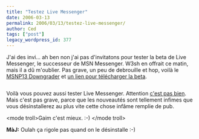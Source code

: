 ```yaml
---
title: "Testez Live Messenger"
date: 2006-03-13
permalink: 2006/03/13/testez-live-messenger/
author: Ced
tags: ["post"]
legacy_wordpress_id: 377
---
```


J'ai des invi... ah ben non j'ai pas d'invitatons pour tester la beta de Live Messenger, le successeur de MSN Messenger. W3sh en offrait ce matin, mais il a dû m'oublier. Pas grave, un peu de debrouille et hop, voilà le [MSNP13 Downgrader](http://downloads.mess.be/downloads/wlm8/MSNP13DowngraderSetup(www.mess.be).zip) et [un lien pour télécharger la beta](http://download.microsoft.com/download/d/5/7/d57fea0d-82b6-4c25-b61a-01ced22f79b5/Install_Messenger_Beta.exe).

<!-- excerpt -->

<img src="https://64k.be/wp-content/uploads/2006/web/windows-live-messenger-beta.jpg" alt="" />

Voilà vous pouvez aussi tester Live Messenger. Attention <a href="http://www.messenger-blog.com/index.php?paged=2" hreflang="en">c'est pas bien</a>. Mais c'est pas grave, parce que les nouveautés sont tellement infimes que vous désinstallerez au plus vite cette chose infâme remplie de pub.[](http://www.w3sh.com/2006/03/13/invitations-pour-windows-live%e2%84%a2-messenger-beta/)

&lt;mode troll&gt;Gaim c'est mieux. :-) &lt;/mode troll&gt;

__MàJ:__ Oulah ça rigole pas quand on le désinstalle :-)

<img src="https://64k.be/wp-content/uploads/2006/web/windows-live-messenger-2.jpg" alt="" />
